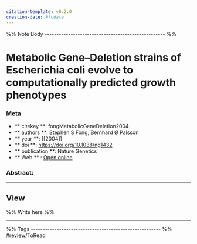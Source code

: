 ```yaml
---
citation-template: v0.2.0
creation-date: #!cdate
---
```


%% Note Body --------------------------------------------------- %%
# Metabolic Gene–Deletion strains of Escherichia coli evolve to computationally predicted growth phenotypes

### Meta
- ** citekey **: fongMetabolicGeneDeletion2004
- ** authors **: Stephen S Fong, Bernhard Ø Palsson
- ** year **: [[2004]]
- ** doi **: https://doi.org/10.1038/ng1432
- ** publication **: Nature Genetics
- ** Web ** : [Open online](https://www.nature.com/articles/ng1432)


### Abstract:


___

## View

%% Write here %%





___
%% Tags  ------------------------------------------------------- %%
#review/ToRead
